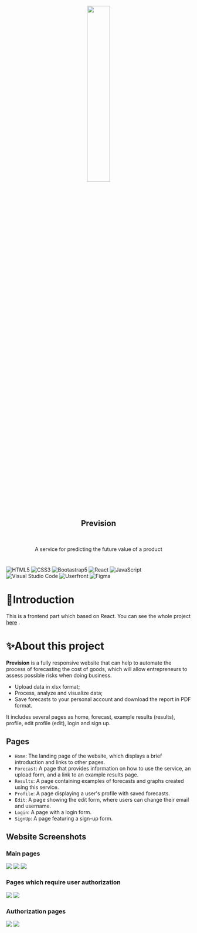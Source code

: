 <p align="center">
    <img style="width: 35%" src="src/image/ppl.png" >
    <h2 align="center"><b>Prevision</b></h2>
      <br />
  <p align="center">
    <p style align="center">A service for predicting the future value of a product</p> 
  </p>
</p>

# 
![HTML5](https://img.shields.io/badge/html5-%23E34F26.svg?style=for-the-badge&logo=html5&logoColor=white)
![CSS3](https://img.shields.io/badge/css3-%231572B6.svg?style=for-the-badge&logo=css3&logoColor=white)
![Bootastrap5](https://img.shields.io/badge/bootstrap-%237952B3.svg?style=for-the-badge&logo=bootstrap&logoColor=white)
![React](https://img.shields.io/badge/react-%2361DAFB.svg?style=for-the-badge&logo=react&logoColor=white)
![JavaScript](https://img.shields.io/badge/javascript-%23323330.svg?style=for-the-badge&logo=javascript&logoColor=%23F7DF1E)
![Visual Studio Code](https://img.shields.io/badge/Visual%20Studio%20Code-0078d7.svg?style=for-the-badge&logo=visual-studio-code&logoColor=white)
![Userfront](https://img.shields.io/badge/Userfront-FF6161.svg?style=for-the-badge)
![Figma](https://img.shields.io/badge/figma-%23F24E1E.svg?style=for-the-badge&logo=figma&logoColor=white)

# 🔎Introduction
This is a frontend part which based on React. You can see the whole project <a align="center" href="https://prevision-app-react.vercel.app/">here</a> .

# ✨About this project
**Prevision** is a fully responsive website that can help to automate the process of forecasting the cost of goods, which will allow entrepreneurs to assess possible risks when doing business.
- Upload data in xlsx format;
- Process, analyze and visualize data;
- Save forecasts to your personal account and download the report in PDF format.
  
It includes several pages as home, forecast, example results (results), profile, edit profile (edit), login and sign up.

## Pages
- `Home`: The landing page of the website, which displays a brief introduction and links to other pages.
- `Forecast`: A page that provides information on how to use the service, an upload form, and a link to an example results page.
- `Results`: A page containing examples of forecasts and graphs created using this service.
- `Profile`: A page displaying a user's profile with saved forecasts.
- `Edit`: A page showing the edit form, where users can change their email and username.
- `Login`: A page with a login form.
- `SignUp`: A page featuring a sign-up form.

## Website Screenshots 
### Main pages 
 <img  src="src/image/screenshots/main.png" >
 <img  src="src/image/screenshots/forecast.png" >
 <img  src="src/image/screenshots/results.png" >
 
 ### Pages which require user authorization
 <img  src="src/image/screenshots/profile.png" >
 <img  src="src/image/screenshots/edit.png" >
  
 ### Authorization pages
 <img  src="src/image/screenshots/login.png" >
 <img  src="src/image/screenshots/signup.png" >
